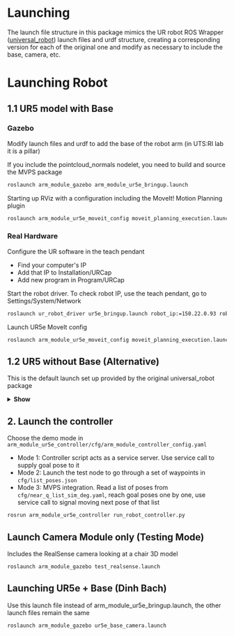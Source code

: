 # Launching
The launch file structure in this package mimics the UR robot ROS Wrapper ([universal_robot](https://github.com/ros-industrial/universal_robot)) launch files and urdf structure, creating a corresponding version for each of the original one and modify as necessary to include the base, camera, etc.

# Launching Robot
## 1.1 UR5 model with Base
### Gazebo
Modify launch files and urdf to add the base of the robot arm (in UTS:RI lab it is a pillar)

If you include the pointcloud_normals nodelet, you need to build and source the MVPS package
```bash
roslaunch arm_module_gazebo arm_module_ur5e_bringup.launch
```

Starting up RViz with a configuration including the MoveIt! Motion Planning plugin
```bash
roslaunch arm_module_ur5e_moveit_config moveit_planning_execution.launch sim:=true
```

### Real Hardware
Configure the UR software in the teach pendant
- Find your computer's IP
- Add that IP to Installation/URCap
- Add new program in Program/URCap

Start the robot driver. To check robot IP, use the teach pendant, go to Settings/System/Network
```bash
roslaunch ur_robot_driver ur5e_bringup.launch robot_ip:=150.22.0.93 robot_description_file:=$(rospack find arm_module_gazebo)/launch/inc/load_ur5e_pillar_camera.launch.xml
```

Launch UR5e MoveIt config
```bash
roslaunch arm_module_ur5e_moveit_config moveit_planning_execution.launch
```

## 1.2 UR5 without Base (Alternative)
This is the default launch set up provided by the original universal_robot package

<details><summary><b>Show</b></summary>

### Gazebo
Bring up the simulated robot in Gazebo
```bash
roslaunch ur_gazebo ur5e_bringup.launch
```

### Real Hardware
Similar to launching with the Base, now without supplying the urdf for robot_description
```bash
roslaunch ur_robot_driver ur5e_bringup.launch robot_ip:=192.168.0.169
```

Launch UR5e MoveIt config
```bash
roslaunch arm_module_ur5e_moveit_config moveit_rviz.launch
```

### Motion Planning
Turn on the MoveIt! nodes to allow motion planning
```bash
roslaunch arm_module_ur5e_moveit_config moveit_planning_execution.launch sim:=true
```

Start up RViz with a configuration including the MoveIt! Motion Planning plugin
```bash
roslaunch arm_module_ur5e_moveit_config moveit_rviz.launch
```
</details>

## 2. Launch the controller
Choose the demo mode in `arm_module_ur5e_controller/cfg/arm_module_controller_config.yaml`
- Mode 1: Controller script acts as a service server. Use service call to supply goal pose to it
- Mode 2: Launch the test node to go through a set of waypoints in `cfg/list_poses.json`
- Mode 3: MVPS integration. Read a list of poses from `cfg/near_q_list_sim_deg.yaml`, reach goal poses one by one,
use service call to signal moving next pose of that list

```bash
rosrun arm_module_ur5e_controller run_robot_controller.py
```

## Launch Camera Module only (Testing Mode)
Includes the RealSense camera looking at a chair 3D model
```bash
roslaunch arm_module_gazebo test_realsense.launch
```

## Launching UR5e + Base (Dinh Bach)
Use this launch file instead of arm_module_ur5e_bringup.launch, the other launch files remain the same
```bash
roslaunch arm_module_gazebo ur5e_base_camera.launch
```